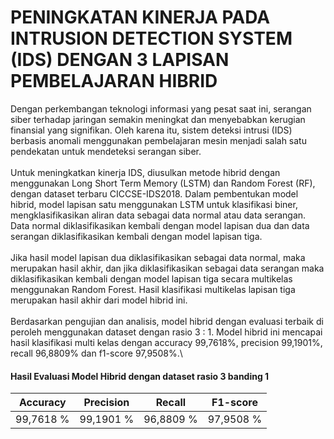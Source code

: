 # PENINGKATAN KINERJA PADA INTRUSION DETECTION SYSTEM (IDS) DENGAN 3 LAPISAN PEMBELAJARAN HIBRID
Dengan perkembangan teknologi informasi yang pesat saat ini, serangan siber terhadap jaringan semakin meningkat dan menyebabkan kerugian finansial yang signifikan. Oleh karena itu, sistem deteksi intrusi (IDS) berbasis anomali menggunakan pembelajaran mesin menjadi salah satu pendekatan untuk mendeteksi serangan siber.\
\
Untuk meningkatkan kinerja IDS, diusulkan metode hibrid dengan menggunakan Long Short Term Memory (LSTM) dan Random Forest (RF), dengan dataset terbaru CICCSE-IDS2018. Dalam pembentukan model hibrid, model lapisan satu menggunakan LSTM untuk klasifikasi biner, mengklasifikasikan aliran data sebagai data normal atau data serangan. Data normal diklasifikasikan kembali dengan model lapisan dua dan data serangan diklasifikasikan kembali dengan model lapisan tiga. \
\
Jika hasil model lapisan dua diklasifikasikan sebagai data normal, maka merupakan hasil akhir, dan jika diklasifikasikan sebagai data serangan maka diklasifikasikan kembali dengan model lapisan tiga secara multikelas menggunakan Random Forest. Hasil klasifikasi multikelas lapisan tiga merupakan hasil akhir dari model hibrid ini. \
\
Berdasarkan pengujian dan analisis, model hibrid dengan evaluasi terbaik di peroleh menggunakan dataset dengan rasio 3 : 1. Model hibrid ini mencapai hasil klasifikasi multi kelas dengan accuracy 99,7618%, precision 99,1901%, recall 96,8809% dan f1-score 97,9508%.\
#### Hasil Evaluasi Model Hibrid dengan dataset rasio 3 banding 1
|	Accuracy|	Precision|	Recall|	F1-score|
|---|---|---|---|
|99,7618 %|99,1901 %|	96,8809 %|	97,9508 %|
